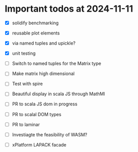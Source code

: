 # Important todos at 2024-11-11

- [x] solidify benchmarking
 - [x] reusable plot elements
  - [x] via named tuples and upickle?
  - [x] unit testing
- [ ] Switch to named tuples for the Matrix type
- [ ] Make matrix high dimensional
 - [ ] Test with spire
- [ ] Beautiful display in scala JS through MathMl
 - [ ] PR to scala JS dom in progress
 - [ ] PR to scalal DOM types
 - [ ] PR to laminar
- [ ] Investiagte the feasibility of WASM?

- [ ] xPlatform LAPACK facade
